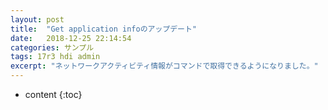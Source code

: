 ```yaml
---
layout: post
title:  "Get application infoのアップデート"
date:   2018-12-25 22:14:54
categories: サンプル
tags: 17r3 hdi admin
excerpt: "ネットワークアクティビティ情報がコマンドで取得できるようになりました。"
---
```


* content
{:toc}

